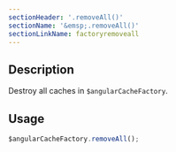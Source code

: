 ```yaml
---
sectionHeader: '.removeAll()'
sectionName: '&emsp;.removeAll()'
sectionLinkName: factoryremoveall
---
```

## Description
Destroy all caches in `$angularCacheFactory`.

## Usage

```javascript
$angularCacheFactory.removeAll();
```